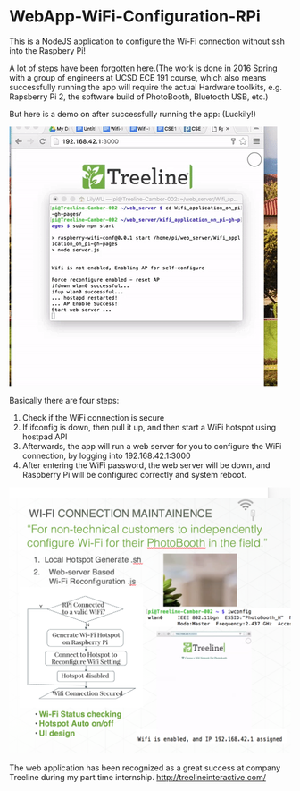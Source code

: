# WebApp-WiFi-Configuration-RPi
This is a NodeJS application to configure the Wi-Fi connection without ssh into the Raspbery Pi!

A lot of steps have been forgotten here.(The work is done in 2016 Spring with a group of engineers at UCSD ECE 191 course, which also means successfully running the app will require the actual Hardware toolkits, e.g. Rapsberry Pi 2, the software build of PhotoBooth, Bluetooth USB, etc.)

But here is a demo on after successfully running the app: (Luckily!)

![Alt Text](https://github.com/LarahT1W/WebApp-WiFi-Configuration-RPi/blob/master/Done!!!.gif)

Basically there are four steps:

1. Check if the WiFi connection is secure
2. If ifconfig is down, then pull it up, and then start a WiFi hotspot using hostpad API
3. Afterwards, the app will run a web server for you to configure the WiFi connection, by logging into 192.168.42.1:3000
4. After entering the WiFi password, the web server will be down, and Raspberry Pi will be configured correctly and system reboot.

![Alt Text](https://github.com/LarahT1W/WebApp-WiFi-Configuration-RPi/blob/master/Screen%20Shot%202018-03-18%20at%204.07.04%20PM.png)

The web application has been recognized as a great success at company Treeline during my part time internship. http://treelineinteractive.com/
